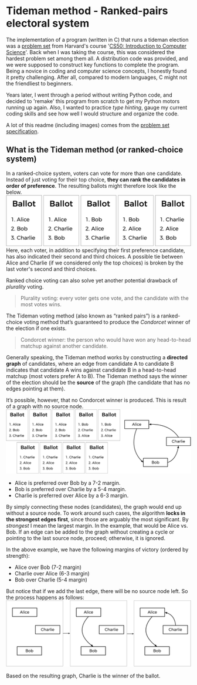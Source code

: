 # Tideman method - Ranked-pairs electoral system
The implementation of a program (written in C) that runs a tideman election was a [problem set](https://cs50.harvard.edu/x/2020/psets/3/tideman/) from Harvard's course '[CS50: Introduction to Computer Science](https://cs50.harvard.edu/x/2020/)'. Back when I was taking the course, this was considered the hardest problem set among them all. A distribution code was provided, and we were supposed to construct key functions to complete the program. Being a novice in coding and computer science concepts, I honestly found it pretty challenging. After all, compared to modern languages, C might not the friendliest to beginners.

Years later, I went through a period without writing Python code, and decided to 'remake' this program from scratch to get my Python motors running up again. Also, I wanted to practice *type hinting*, gauge my current coding skills and see how well I would structure and organize the code.

A lot of this readme (including images) comes from the [problem set specification](https://cs50.harvard.edu/x/2020/psets/3/tideman/#background). 

## What is the Tideman method (or ranked-choice system)
In a ranked-choice system, voters can vote for more than one candidate. Instead of just voting for their top choice, **they can rank the candidates in order of preference**. The resulting ballots might therefore look like the below.
![ranked-choice example](../readme-imgs/ranked-ballot.png)
Here, each voter, in addition to specifying their first preference candidate, has also indicated their second and third choices. A possible tie between Alice and Charlie (if we considered only the top choices) is broken by the last voter's second and third choices.

Ranked choice voting can also solve yet another potential drawback of *plurality* voting.

>Plurality voting: every voter gets one vote, and the candidate with the most votes wins. 

The Tideman voting method (also known as “ranked pairs”) is a ranked-choice voting method that’s guaranteed to produce the *Condorcet* winner of the election if one exists.

>Condorcet winner: the person who would have won any head-to-head matchup against another candidate.

Generally speaking, the Tideman method works by constructing a **directed graph** of candidates, where an edge from candidate A to candidate B indicates that candidate A wins against candidate B in a head-to-head matchup (most voters prefer A to B).
The Tideman method says the winner of the election should be the **source** of the graph (the candidate that has no edges pointing at them). 

It’s possible, however, that no Condorcet winner is produced. This is result of a graph with no source node.
![no condorcet winner](../readme-imgs/no-condorcet.png)

* Alice is preferred over Bob by a 7-2 margin.
* Bob is preferred over Charlie by a 5-4 margin.
* Charlie is preferred over Alice by a 6-3 margin.

By simply connecting these nodes (candidates), the graph would end up without a source node. To work around such cases, the algorithm **locks in the strongest edges first**, since those are arguably the most significant. By *strongest* I mean the largest margin. In the example, that would be Alice vs. Bob.
If an edge can be added to the graph without creating a cycle or pointing to the last source node, proceed; otherwise, it is ignored.

In the above example, we have the following margins of victory (ordered by strength):

* Alice over Bob (7-2 margin)
* Charlie over Alice (6-3 margin)
* Bob over Charlie (5-4 margin)

But notice that if we add the last edge, there will be no source node left. So the process happens as follows:
![step-by-step lock process](../readme-imgs/lockin.png)

Based on the resulting graph, Charlie is the winner of the ballot.
